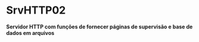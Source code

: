 # SrvHTTP02

**Servidor HTTP com funções de fornecer páginas de supervisão e base de dados em arquivos**
